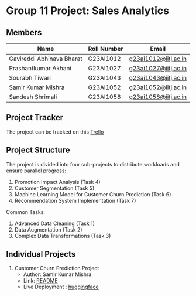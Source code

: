 # **Group 11 Project: Sales Analytics**

## Members
| Name                     | Roll Number | Email                     |
|--------------------------|-------------|---------------------------|
| Gavireddi Abhinava Bharat| G23AI1012   | g23ai1012@iitj.ac.in      |
| Prashantkumar Akhani     | G23AI1027   | g23ai1027@iitj.ac.in      |
| Sourabh Tiwari           | G23AI1043   | g23ai1043@iitj.ac.in      |
| Samir Kumar Mishra       | G23AI1052   | g23ai1052@iitj.ac.in      |
| Sandesh Shrimali         | G23AI1058   | g23ai1058@iitj.ac.in      |

## Project Tracker
The project can be tracked on this [Trello](https://trello.com/b/SA2ZRZ8i/capstone-project) 

## Project Structure
The project is divided into four sub-projects to distribute workloads and ensure parallel progress:
1.	Promotion Impact Analysis (Task 4)
2.	Customer Segmentation (Task 5)
3.	Machine Learning Model for Customer Churn Prediction (Task 6)
4.	Recommendation System Implementation (Task 7)

Common Tasks:
1.	Advanced Data Cleaning (Task 1)
2.	Data Augmentation (Task 2)
3.	Complex Data Transformations (Task 3)

## Individual Projects
1. Customer Churn Prediction Project
    - Author: Samir Kumar Mishra
    - Link: [README](ChurnPrediction/README.md)
    - Live Deployment : [huggingface](https://huggingface.co/spaces/g23ai1052/Churn-Prediction)